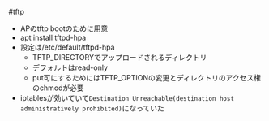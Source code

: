 #tftp
- APのtftp bootのために用意
- apt install tftpd-hpa
- 設定は/etc/default/tftpd-hpa
	- TFTP_DIRECTORYでアップロードされるディレクトリ
	- デフォルトはread-only
	- put可にするためにはTFTP_OPTIONの変更とディレクトリのアクセス権のchmodが必要
- iptablesが効いていて`Destination Unreachable(destination host administratively prohibited)`になっていた

